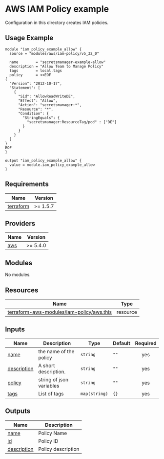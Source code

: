 # AWS IAM Policy example

Configuration in this directory creates IAM policies.

## Usage Example

```hcl
module "iam_policy_example_allow" {
  source = "modules/aws/iam-policy/v5_32_0"

  name        = "secretsmanager-example-allow"
  description = "Allow Team to Manage Policy"
  tags        = local.tags
  policy      = <<EOF
{
  "Version": "2012-10-17",
  "Statement": [
    {
      "Sid": "AllowReadWriteDE",
      "Effect": "Allow",
      "Action": "secretsmanager:*",
      "Resource": "*",
      "Condition": {
        "StringEquals": {
          "secretsmanager:ResourceTag/pod" : ["DE"]
        }
      }
    }
  ]
}
EOF
}

output "iam_policy_example_allow" {
  value = module.iam_policy_example_allow
}
```

<!-- BEGINNING OF PRE-COMMIT-TERRAFORM DOCS HOOK -->
## Requirements

| Name | Version |
|------|---------|
| <a name="requirement_terraform"></a> [terraform](#requirement\_terraform) | >= 1.5.7 |

## Providers

| Name | Version |
|------|---------|
| <a name="provider_aws"></a> [aws](#provider\_aws) | >= 5.4.0 |

## Modules

No modules.

## Resources

| Name | Type |
|------|------|
| [terraform-aws-modules/iam-policy/aws.this](https://registry.terraform.io/modules/terraform-aws-modules/iam/aws/5.32.0/examples/iam-policy) | resource |

## Inputs

| Name | Description | Type | Default | Required |
|------|-------------|------|---------|:--------:|
| <a name="input_name"></a> [name](#input\_name) | the name of the policy | `string` | `""` | yes |
| <a name="input_description"></a> [description](#input\_description) | A short description. | `string` | `""` | yes |
| <a name="input_policy"></a> [policy](#input\_policy) | string of json variables | `string` | `""` | yes |
| <a name="input_tags"></a> [tags](#input\_tags) | List of tags | `map(string)` | `{}` | yes |

## Outputs

| Name | Description |
|------|-------------|
| <a name="output_name"></a> [name](#output\_name) | Policy Name |
| <a name="output_id"></a> [id](#output\_id) | Policy ID |
| <a name="output_description"></a> [description](#output\_description) | Policy description |
<!-- END OF PRE-COMMIT-TERRAFORM DOCS HOOK -->

